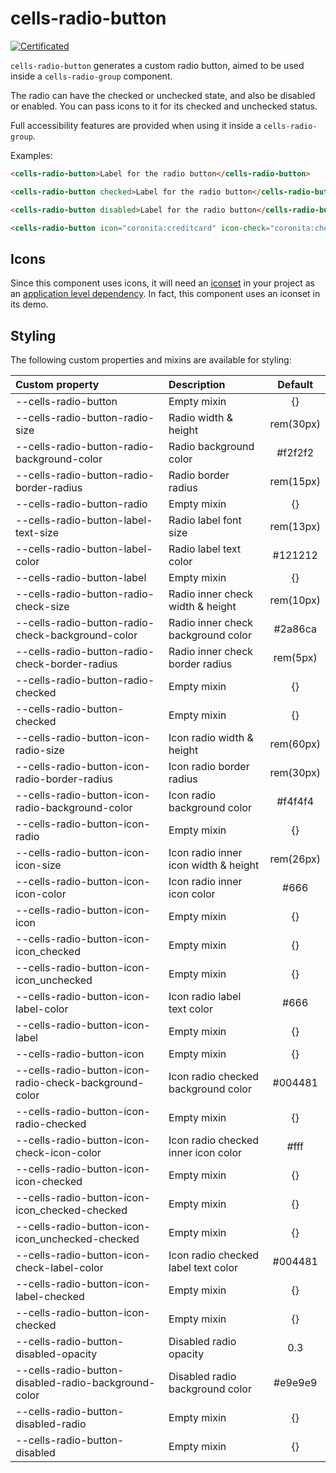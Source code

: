 # cells-radio-button

[![Certificated](https://img.shields.io/badge/certificated-yes-brightgreen.svg)](http://bbva-files.s3.amazonaws.com/cells/bbva-catalog/index.html)

`cells-radio-button` generates a custom radio button, aimed to be used inside a `cells-radio-group` component.

The radio can have the checked or unchecked state, and also be disabled or enabled. You can pass icons to it for its checked and unchecked status.

Full accessibility features are provided when using it inside a `cells-radio-group`.

Examples:
```html
<cells-radio-button>Label for the radio button</cells-radio-button>
```

```html
<cells-radio-button checked>Label for the radio button</cells-radio-button>
```

```html
<cells-radio-button disabled>Label for the radio button</cells-radio-button>
```

```html
<cells-radio-button icon="coronita:creditcard" icon-check="coronita:checkmark">Example Radio button</cells-radio-button>
```


## Icons

Since this component uses icons, it will need an [iconset](https://bbva.cellsjs.com/guides/best-practices/cells-icons.html) in your project as an [application level dependency](https://bbva.cellsjs.com/guides/advanced-guides/application-level-dependencies.html). In fact, this component uses an iconset in its demo.

## Styling

The following custom properties and mixins are available for styling:

| Custom property 											| Description     						| Default	|
|:----------------------------------------------------------|:--------------------------------------|:---------:|
| --cells-radio-button 										| Empty mixin 							| {} 		|
| --cells-radio-button-radio-size 							| Radio width & height 					| rem(30px) |
| --cells-radio-button-radio-background-color 				| Radio background color 				| #f2f2f2 	|
| --cells-radio-button-radio-border-radius 					| Radio border radius 					| rem(15px) |
| --cells-radio-button-radio 								| Empty mixin 							| {} 		|
| --cells-radio-button-label-text-size 						| Radio label font size 				| rem(13px) |
| --cells-radio-button-label-color 							| Radio label text color 				| #121212 	|
| --cells-radio-button-label 								| Empty mixin 							| {} 		|
| --cells-radio-button-radio-check-size 					| Radio inner check width & height 		| rem(10px) |
| --cells-radio-button-radio-check-background-color 		| Radio inner check background color 	| #2a86ca 	|
| --cells-radio-button-radio-check-border-radius 			| Radio inner check border radius 		| rem(5px) 	|
| --cells-radio-button-radio-checked 						| Empty mixin 							| {} 		|
| --cells-radio-button-checked 								| Empty mixin 							| {} 		|
| --cells-radio-button-icon-radio-size 						| Icon radio width & height 			| rem(60px) |
| --cells-radio-button-icon-radio-border-radius 			| Icon radio border radius 				| rem(30px) |
| --cells-radio-button-icon-radio-background-color 			| Icon radio background color 			| #f4f4f4 	|
| --cells-radio-button-icon-radio 							| Empty mixin 							| {} 		|
| --cells-radio-button-icon-icon-size 						| Icon radio inner icon width & height 	| rem(26px) |
| --cells-radio-button-icon-icon-color 						| Icon radio inner icon color 			| #666 		|
| --cells-radio-button-icon-icon 							| Empty mixin 							| {} 		|
| --cells-radio-button-icon-icon_checked 					| Empty mixin 							| {} 		|
| --cells-radio-button-icon-icon_unchecked 					| Empty mixin 							| {} 		|
| --cells-radio-button-icon-label-color 					| Icon radio label text color 			| #666 		|
| --cells-radio-button-icon-label 							| Empty mixin 							| {} 		|
| --cells-radio-button-icon 								| Empty mixin 							| {} 		|
| --cells-radio-button-icon-radio-check-background-color 	| Icon radio checked background color 	| #004481 	|
| --cells-radio-button-icon-radio-checked 					| Empty mixin 							| {} 		|
| --cells-radio-button-icon-check-icon-color 				| Icon radio checked inner icon color 	| #fff 		|
| --cells-radio-button-icon-icon-checked 					| Empty mixin 							| {} 		|
| --cells-radio-button-icon-icon_checked-checked 			| Empty mixin 							| {} 		|
| --cells-radio-button-icon-icon_unchecked-checked 			| Empty mixin 							| {} 		|
| --cells-radio-button-icon-check-label-color 				| Icon radio checked label text color 	| #004481 	|
| --cells-radio-button-icon-label-checked 					| Empty mixin 							| {} 		|
| --cells-radio-button-icon-checked 						| Empty mixin 							| {} 		|
| --cells-radio-button-disabled-opacity 					| Disabled radio opacity 				| 0.3 		|
| --cells-radio-button-disabled-radio-background-color 		| Disabled radio background color 		| #e9e9e9 	|
| --cells-radio-button-disabled-radio 						| Empty mixin 							| {} 		|
| --cells-radio-button-disabled 							| Empty mixin 							| {} 		|